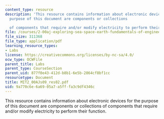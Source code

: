 ```yaml
---
content_type: resource
description: 'This resource contains information about electronic devices for the
  purpose of this document are components or collections

  of components that require and/or modify electricity to perform their function.'
file: /courses/2-00aj-exploring-sea-space-earth-fundamentals-of-engineering-design-spring-2009/9a770c6e6a6905a7a5fffa3c9df4346c_MIT2_00AJs09_res02.pdf
file_size: 311368
file_type: application/pdf
learning_resource_types:
- Labs
license: https://creativecommons.org/licenses/by-nc-sa/4.0/
ocw_type: OCWFile
parent_title: Labs
parent_type: CourseSection
parent_uid: 877f0e43-412d-b8b1-6e5b-2864cf8bf1cc
resourcetype: Document
title: MIT2_00AJs09_res02.pdf
uid: 9a770c6e-6a69-05a7-a5ff-fa3c9df4346c
---
```

This resource contains information about electronic devices for the purpose of this document are components or collections
of components that require and/or modify electricity to perform their function.